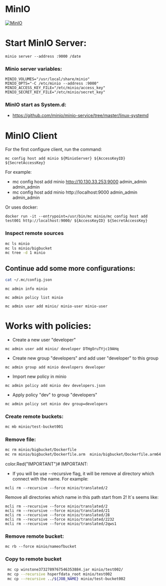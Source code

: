# MinIO

[![MinIO](https://raw.githubusercontent.com/minio/minio/master/.github/logo.svg?sanitize=true)](https://min.io)

# Start MinIO Server:
``
minio server --address :9000 /date
``
### Minio server variables:

```
MINIO_VOLUMES="/usr/local/share/minio"
MINIO_OPTS="-C /etc/minio --address :9000"
MINIO_ACCESS_KEY_FILE="/etc/minio/access_key"
MINIO_SECRET_KEY_FILE="/etc/minio/secret_key"
```
### MinIO start as System.d:
* https://github.com/minio/minio-service/tree/master/linux-systemd


# MinIO Client

For the first configure client, run the command:

````
mc config host add minio ${MinioServer} ${AccessKeyID} ${SecretAccessKey}
````
For example:

* mc config host add minio http://10.130.33.253:9000 admin_admin admin_admin
* mc config host add minio http://localhost:9000 admin_admin admin_admin


Or uses docker:
```
docker run -it --entrypoint=/usr/bin/mc minio/mc config host add test001 http://localhost:9000/ ${AccessKeyID} ${SecretAccessKey}
```

### Inspect remote sources

```bash
mc ls minio
mc ls minio/bigbucket
mc tree -d 1 minio
```

## Сontinue add some more configurations:

```bash
cat ~/.mc/config.json
```



```
mc admin info minio

mc admin policy list minio
```
```
mc admin user add minio/ minio-user minio-user
```
# Works with policies:

* Create a new user "developer"
```
mc admin user add minio/ developer DTHgOruTYjc19AHq
```
* Create new group "developers" and add user "developer" to this group
```
mc admin group add minio developers developer
```
* Import new policy in minio

```
mc admin policy add minio dev developers.json
```
* Apply policy "dev" to group "developers"
```
mc admin policy set minio dev group=developers
```

### Create remote buckets:

```bash
mc mb minio/test-bucket001
```

### Remove file:

```bash
mc rm minio/bigbucket/Dockerfile
mc rm minio/bigbucket/Dockerfile.arm  minio/bigbucket/Dockerfile.arm64
```
color.Red("IMPORTANT")# IMPORTANT:

- If you will be use --recursive flag, it will be remove al directory which connect with the name. For example:
```
mcli rm --recursive --force minio/translated/2
```
Remove all directories which name in this path start from 2! It`s seems like:
```
mcli rm --recursive --force minio/translated/2
mcli rm --recursive --force minio/translated/21
mcli rm --recursive --force minio/translated/28
mcli rm --recursive --force minio/translated/2232
mcli rm --recursive --force minio/translated/2qws1
```

### Remove remote bucket:
```
mc rb --force minio/nameofbucket
```

### Copy to remote bucket

````bash
 mc cp winstone3732789767546353884.jar minio/test002/
 mc cp --recursive hsperfdata_root minio/test002
 mc cp --recursive ../${JOB_NAME} minio/test-bucket002
````
